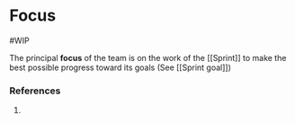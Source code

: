 # Focus
#WIP 

The principal **focus** of the team is on the work of the [[Sprint]] to make the best possible progress toward its goals (See [[Sprint goal]])

### References
1. 